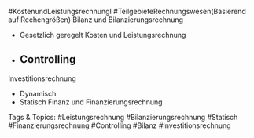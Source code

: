  #KostenundLeistungsrechnungI #TeilgebieteRechnungswesen(Basierend auf Rechengrößen)
 Bilanz und Bilanzierungsrechnung
  - Gesetzlich geregelt
 Kosten und Leistungsrechnung
  - Controlling
    - 
 Investitionsrechnung
  - Dynamisch
  - Statisch
 Finanz und Finanzierungsrechnung

   Tags & Topics:
   #Leistungsrechnung
   #Bilanzierungsrechnung
   #Statisch
   #Finanzierungsrechnung
   #Controlling
   #Bilanz
   #Investitionsrechnung